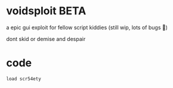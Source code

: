 # voidsploit BETA

a epic gui exploit for fellow script kiddies
(still wip, lots of bugs 🗿)

dont skid or demise and despair

# code

```
load scr54ety
```
